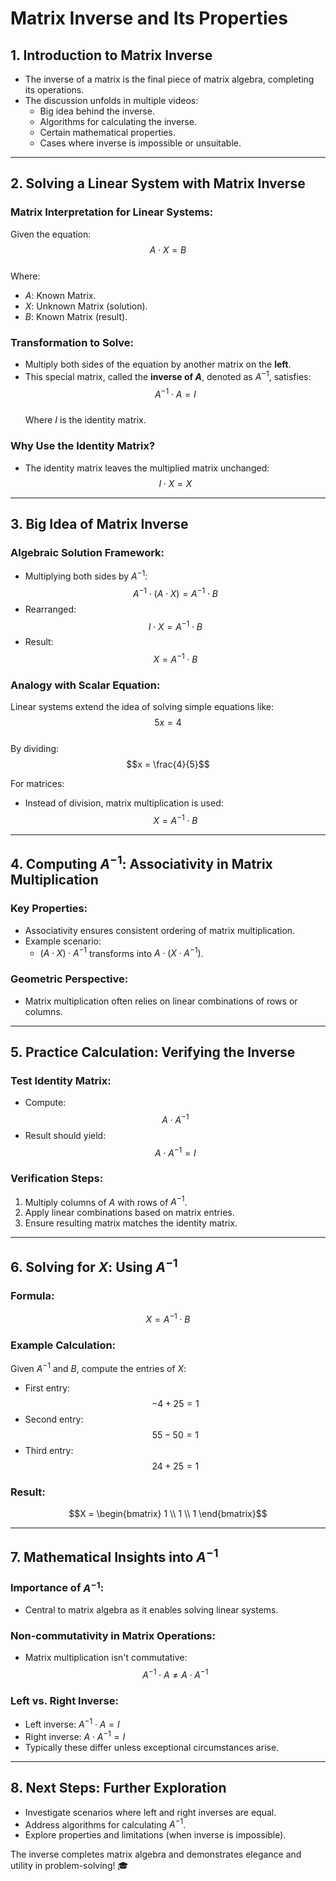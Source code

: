 # Matrix Inverse and Its Properties

## 1. Introduction to Matrix Inverse

- The inverse of a matrix is the final piece of matrix algebra, completing its operations.
- The discussion unfolds in multiple videos:
  - Big idea behind the inverse.
  - Algorithms for calculating the inverse.
  - Certain mathematical properties.
  - Cases where inverse is impossible or unsuitable.

---

## 2. Solving a Linear System with Matrix Inverse

### Matrix Interpretation for Linear Systems:
Given the equation:
$$A \cdot X = B$$  
Where:
- $A$: Known Matrix.
- $X$: Unknown Matrix (solution).
- $B$: Known Matrix (result).

### Transformation to Solve:
- Multiply both sides of the equation by another matrix on the **left**.
- This special matrix, called the **inverse of $A$**, denoted as $A^{-1}$, satisfies:
  $$A^{-1} \cdot A = I$$  
  Where $I$ is the identity matrix.

### Why Use the Identity Matrix?  
- The identity matrix leaves the multiplied matrix unchanged:
  $$I \cdot X = X$$  

---

## 3. Big Idea of Matrix Inverse

### Algebraic Solution Framework:
- Multiplying both sides by $A^{-1}$:
  $$A^{-1} \cdot (A \cdot X) = A^{-1} \cdot B$$  
- Rearranged:
  $$I \cdot X = A^{-1} \cdot B$$  
- Result:
  $$X = A^{-1} \cdot B$$  

### Analogy with Scalar Equation:
Linear systems extend the idea of solving simple equations like:
$$5x = 4$$  
By dividing:
$$x = \frac{4}{5}$$  

For matrices:
- Instead of division, matrix multiplication is used:
  $$X = A^{-1} \cdot B$$  

---

## 4. Computing $A^{-1}$: Associativity in Matrix Multiplication

### Key Properties:
- Associativity ensures consistent ordering of matrix multiplication.
- Example scenario:
  - $(A \cdot X) \cdot A^{-1}$ transforms into $A \cdot (X \cdot A^{-1})$.

### Geometric Perspective:
- Matrix multiplication often relies on linear combinations of rows or columns.

---

## 5. Practice Calculation: Verifying the Inverse

### Test Identity Matrix:
- Compute:
  $$A \cdot A^{-1}$$  
- Result should yield:
  $$A \cdot A^{-1} = I$$  

### Verification Steps:
1. Multiply columns of $A$ with rows of $A^{-1}$.
2. Apply linear combinations based on matrix entries.
3. Ensure resulting matrix matches the identity matrix.

---

## 6. Solving for $X$: Using $A^{-1}$

### Formula:
$$X = A^{-1} \cdot B$$  

### Example Calculation:
Given $A^{-1}$ and $B$, compute the entries of $X$:
- First entry:
  $$-4 + 25 = 1$$  
- Second entry:
  $$55 - 50 = 1$$  
- Third entry:
  $$24 + 25 = 1$$  

### Result:
$$X = \begin{bmatrix} 1 \\ 1 \\ 1 \end{bmatrix}$$  

---

## 7. Mathematical Insights into $A^{-1}$

### Importance of $A^{-1}$:
- Central to matrix algebra as it enables solving linear systems.
  
### Non-commutativity in Matrix Operations:
- Matrix multiplication isn't commutative:
  $$A^{-1} \cdot A \neq A \cdot A^{-1}$$  

### Left vs. Right Inverse:
- Left inverse: $A^{-1} \cdot A = I$
- Right inverse: $A \cdot A^{-1} = I$
- Typically these differ unless exceptional circumstances arise.

---

## 8. Next Steps: Further Exploration

- Investigate scenarios where left and right inverses are equal.
- Address algorithms for calculating $A^{-1}$.
- Explore properties and limitations (when inverse is impossible).  

The inverse completes matrix algebra and demonstrates elegance and utility in problem-solving! 🎓